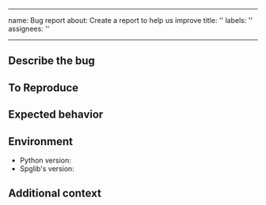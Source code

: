 ______________________________________________________________________

name: Bug report
about: Create a report to help us improve
title: ''
labels: ''
assignees: ''

______________________________________________________________________

## Describe the bug

<!-- A clear and concise description of what the bug is. -->

## To Reproduce

<!--
If you use spglib's Python API, please do not use ASE or Pymatgen's wrapper to make it easier to identify your problem.
The format for crystal structures is shown here: https://spglib.github.io/spglib/python-spglib.html#variables
If spglib returns different results by changing `symprec`, `angle_tolerance`, or `mag_symprec`, please report it too.
-->

## Expected behavior

<!-- A clear and concise description of what you expected to happen. -->

## Environment

- Python version:
- Spglib's version:

## Additional context

<!-- Add any other context about the problem here. -->
